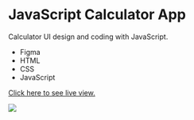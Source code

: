 # JavaScript Calculator App

Calculator UI design and coding with JavaScript.

- Figma
- HTML
- CSS
- JavaScript

[Click here to see live view.](https://leventportfolio.netlify.app/liveviews/js-calculator)

![](./JavaScriptCalculator.JPG)
